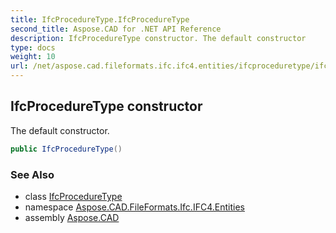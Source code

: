 ```yaml
---
title: IfcProcedureType.IfcProcedureType
second_title: Aspose.CAD for .NET API Reference
description: IfcProcedureType constructor. The default constructor
type: docs
weight: 10
url: /net/aspose.cad.fileformats.ifc.ifc4.entities/ifcproceduretype/ifcproceduretype/
---
```

## IfcProcedureType constructor

The default constructor.

```csharp
public IfcProcedureType()
```

### See Also

* class [IfcProcedureType](../)
* namespace [Aspose.CAD.FileFormats.Ifc.IFC4.Entities](../../ifcproceduretype/)
* assembly [Aspose.CAD](../../../)



